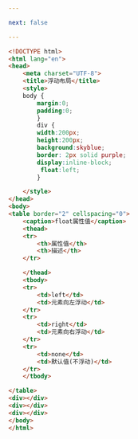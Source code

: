```yaml
---

next: false

---
```




<BlogInfo id="71" title="46.浮动布局" author="白日梦想猿" pv=0 read_times=0 pre_cost_time="0分40秒" category="css学习" tag_list="['css学习']" create_time="2020.07.21 15:06:23" update_time="2020.07.21 15:18:00" />

```html
<!DOCTYPE html>
<html lang="en">
<head>
    <meta charset="UTF-8">
    <title>浮动布局</title>
    <style>
    body {
        margin:0;
        padding:0;
        }
        div {
        width:200px;
        height:200px;
        background:skyblue;
        border: 2px solid purple;
        display:inline-block;
         float:left;
        }

    </style>
</head>
<body>
<table border="2" cellspacing="0">
    <caption>float属性值</caption>
    <thead>
    <tr>
        <th>属性值</th>
        <th>描述</th>
    </tr>

    </thead>
    <tbody>
    <tr>
        <td>left</td>
        <td>元素向左浮动</td>
    </tr>
    <tr>
        <td>right</td>
        <td>元素向右浮动</td>
    </tr>
    <tr>
        <td>none</td>
        <td>默认值(不浮动)</td>
    </tr>
    </tbody>

</table>
<div></div>
<div></div>
<div></div>
</body>
</html>
```



<ActionBox />
